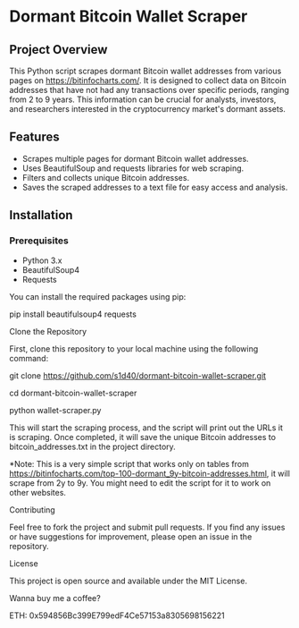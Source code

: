 # Dormant Bitcoin Wallet Scraper

## Project Overview
This Python script scrapes dormant Bitcoin wallet addresses from various pages on https://bitinfocharts.com/. It is designed to collect data on Bitcoin addresses that have not had any transactions over specific periods, ranging from 2 to 9 years. This information can be crucial for analysts, investors, and researchers interested in the cryptocurrency market's dormant assets.

## Features
- Scrapes multiple pages for dormant Bitcoin wallet addresses.
- Uses BeautifulSoup and requests libraries for web scraping.
- Filters and collects unique Bitcoin addresses.
- Saves the scraped addresses to a text file for easy access and analysis.

## Installation

### Prerequisites
- Python 3.x
- BeautifulSoup4
- Requests

You can install the required packages using pip:

pip install beautifulsoup4 requests

Clone the Repository

First, clone this repository to your local machine using the following command:

git clone https://github.com/s1d40/dormant-bitcoin-wallet-scraper.git

cd dormant-bitcoin-wallet-scraper

python wallet-scraper.py

This will start the scraping process, and the script will print out the URLs it is scraping. Once completed, it will save the unique Bitcoin addresses to bitcoin_addresses.txt in the project directory.


*Note: This is a very simple script that works only on tables from https://bitinfocharts.com/top-100-dormant_9y-bitcoin-addresses.html, it will scrape from 2y to 9y. You might need to edit the script for it to work on other websites.

Contributing


Feel free to fork the project and submit pull requests. If you find any issues or have suggestions for improvement, please open an issue in the repository.

License

This project is open source and available under the MIT License.



Wanna buy me a coffee?

ETH: 0x594856Bc399E799edF4Ce57153a8305698156221
